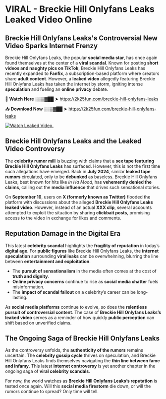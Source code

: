 # VIRAL - Breckie Hill Onlyfans Leaks Leaked Video Online

## **Breckie Hill Onlyfans Leaks's Controversial New Video Sparks Internet Frenzy**  

Breckie Hill Onlyfans Leaks, the popular **social media star**, has once again found themselves at the center of a **viral scandal**. Known for posting **short videos and naughty pics on TikTok**, Breckie Hill Onlyfans Leaks has recently expanded to **Fanfix**, a subscription-based platform where creators share **adult content**. However, a **leaked video** allegedly featuring Breckie Hill Onlyfans Leaks has taken the internet by storm, igniting intense **speculation** and fueling an **online privacy** debate.  

🔴 **Watch Here** ░░▒▓██ ➤ https://2k25fun.com/breckie-hill-onlyfans-leaks  

📥 **Download Now** ░░▒▓██ ➤ https://2k25fun.com/breckie-hill-onlyfans-leaks  

[![Watch Leaked Video.](https://miro.medium.com/v2/resize:fit:828/format:webp/1*cilzJN44JGOrTw9NJCrNHA.gif "Watch Leaked Video")](https://2k25fun.com/breckie-hill-onlyfans-leaks)

## **Breckie Hill Onlyfans Leaks and the Leaked Video Controversy**  

The **celebrity rumor mill** is buzzing with claims that a **sex tape featuring Breckie Hill Onlyfans Leaks** has surfaced. However, this is not the first time such allegations have emerged. Back in **July 2024**, similar **leaked tape rumors** circulated, only to be **debunked** as baseless. Breckie Hill Onlyfans Leaks, best known for hits like *In Ha Mood*, has **vehemently denied the claims**, calling out the **media influence** that drives such sensational stories.  

On **September 16**, users on **X (formerly known as Twitter)** flooded the platform with discussions about the alleged **Breckie Hill Onlyfans Leaks leaked video**. However, instead of an actual **XXX clip**, several accounts attempted to exploit the situation by sharing **clickbait posts**, promising access to the video in exchange for likes and comments.  

## **Reputation Damage in the Digital Era**  

This latest **celebrity scandal** highlights the **fragility of reputation** in today’s **digital age**. For **public figures** like Breckie Hill Onlyfans Leaks, the **internet speculation** surrounding **viral leaks** can be overwhelming, blurring the line between **entertainment and exploitation**.  

- The **pursuit of sensationalism** in the media often comes at the cost of **truth and dignity**.  
- **Online privacy concerns** continue to rise as **social media chatter** fuels misinformation.  
- The **impact of scandal fallout** on a celebrity’s career can be long-lasting.  

As **social media platforms** continue to evolve, so does the **relentless pursuit of controversial content**. The case of **Breckie Hill Onlyfans Leaks’s leaked video** serves as a reminder of how quickly **public perception** can shift based on unverified claims.  

## **The Ongoing Saga of Breckie Hill Onlyfans Leaks**  

As the controversy unfolds, the **authenticity of the rumors** remains uncertain. The **celebrity gossip cycle** thrives on speculation, and Breckie Hill Onlyfans Leaks finds themselves navigating the **thin line between fame and infamy**. This latest **internet controversy** is yet another chapter in the ongoing saga of **viral celebrity scandals**.  

For now, the world watches as **Breckie Hill Onlyfans Leaks’s reputation** is tested once again. Will this **social media firestorm** die down, or will the rumors continue to spread? Only time will tell.